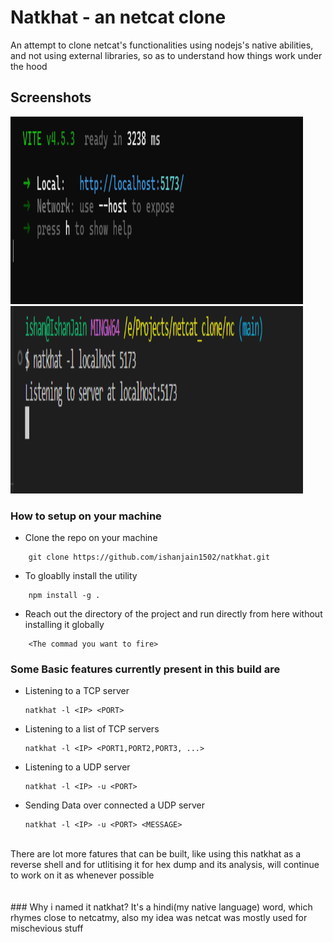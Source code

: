 
# Natkhat - an netcat clone

An attempt to clone netcat's functionalities using nodejs's native abilities, and not using external libraries, so as to understand how things work under the hood
## Screenshots

<img src="./assets//tcp_vite.png" alt="Server Terminal Screenshot" width="468" height="300" />
<br>
<img src="./assets/natkhat_vite.png" alt="Natkhat Screenshot" width="468" height="300">


### How to setup on your machine
* Clone the repo on your machine
```
    git clone https://github.com/ishanjain1502/natkhat.git
```

* To gloablly install the utility
```
    npm install -g .
```

* Reach out the directory of the project and run directly from here without installing it globally
```
    <The commad you want to fire>
```


### Some Basic features currently present in this build are

* Listening to a TCP server
    ```
    natkhat -l <IP> <PORT>
    ```
* Listening to a list of TCP servers
    ```
    natkhat -l <IP> <PORT1,PORT2,PORT3, ...>
    ```
* Listening to a UDP server
    ```
    natkhat -l <IP> -u <PORT> 
    ```
* Sending Data over connected a UDP server
    ```
    natkhat -l <IP> -u <PORT> <MESSAGE>
    ```
<br>
<tr>  There are lot more fatures that can be built, like using this natkhat as a reverse shell and for utlitising it for hex dump and its analysis, will continue to work on it as whenever possible
<br><br><br>
### Why i named it natkhat?
It's a hindi(my native language) word, which rhymes close to netcatmy, also my idea was netcat was mostly used for mischevious stuff